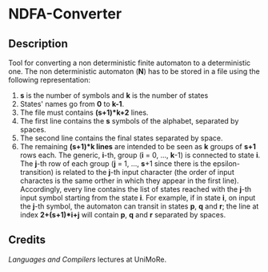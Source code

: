 # NDFA-Converter
## Description
Tool for converting a non deterministic finite automaton to a deterministic one.
The non deterministic automaton (**N**) has to be stored in a file using the following representation:
1. **s** is the number of symbols and **k** is the number of states
2. States' names go from **0** to **k-1**.
3. The file must contains **(s+1)\*k+2** lines.
4. The first line contains the **s** symbols of the alphabet, separated by spaces.
5. The second line contains the final states separated by space.
6. The remaining **(s+1)\*k lines** are intended to be seen as **k** groups of **s+1** rows each. The generic, **i**-th, group (**i** = 0, ..., **k**-1) is connected to state **i**. The **j**-th row of each group (**j** = 1, ..., **s**+1 since there is the epsilon-transition) is related to the **j**-th input character (the order of input charactes is the same orther in which they appear in the first line). Accordingly, every line contains the list of states reached with the **j**-th input symbol starting from the state **i**. For example, if in state **i**, on input the **j**-th symbol, the automaton can transit in states **p**, **q** and **r**; the line at index **2+(s+1)\*i+j** will contain **p**, **q** and **r** separated by spaces.

## Credits
_Languages and Compilers_ lectures at UniMoRe.
